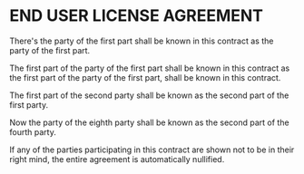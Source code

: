 # END USER LICENSE AGREEMENT

There's the party of the first part shall be known in this contract as the party
of the first part.

The first part of the party of the first part shall be known in this contract as
the first part of the party of the first part, shall be known in this contract.

The first part of the second party shall be known as the second part of the
first party.

Now the party of the eighth party shall be known as the second part of the
fourth party.

If any of the parties participating in this contract are shown not to be in
their right mind, the entire agreement is automatically nullified.
